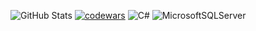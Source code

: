 ![GitHub Stats](https://github-readme-stats-sigma-five.vercel.app/api?username=Glow3r&theme=dark)
[![codewars](https://www.codewars.com/users/Glow3r/badges/large)](https://www.codewars.com/users/Glow3r) 
![C#](https://img.shields.io/badge/c%23-%23239120.svg?style=for-the-badge&logo=c-sharp&logoColor=white)
![MicrosoftSQLServer](https://img.shields.io/badge/Microsoft%20SQL%20Server-CC2927?style=for-the-badge&logo=microsoft%20sql%20server&logoColor=white)
